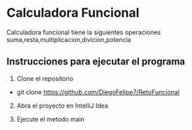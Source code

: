 # Calculadora Funcional
Calculadora funcional tiene la siguientes operaciones suma,resta,multiplicacion,divicion,potencia
## Instrucciones para ejecutar el programa
1. Clone el repositorio
+ git clone https://github.com/DiegoFelipe7/RetoFuncional

2. Abra el proyecto en IntelliJ Idea

3. Ejecute el metodo main
